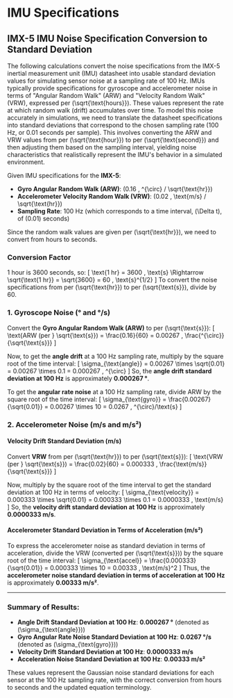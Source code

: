 # IMU Specifications

## IMX-5 IMU Noise Specification Conversion to Standard Deviation

The following calculations convert the noise specifications from the IMX-5 inertial measurement unit (IMU) datasheet into usable standard deviation values for simulating sensor noise at a sampling rate of 100 Hz. IMUs typically provide specifications for gyroscope and accelerometer noise in terms of "Angular Random Walk" (ARW) and "Velocity Random Walk" (VRW), expressed per \(\sqrt{\text{hours}}\). These values represent the rate at which random walk (drift) accumulates over time. To model this noise accurately in simulations, we need to translate the datasheet specifications into standard deviations that correspond to the chosen sampling rate (100 Hz, or 0.01 seconds per sample). This involves converting the ARW and VRW values from per \(\sqrt{\text{hour}}\) to per \(\sqrt{\text{second}}\) and then adjusting them based on the sampling interval, yielding noise characteristics that realistically represent the IMU's behavior in a simulated environment.

Given IMU specifications for the **IMX-5**:

- **Gyro Angular Random Walk (ARW)**: \(0.16 \, ^{\circ} / \sqrt{\text{hr}}\)
- **Accelerometer Velocity Random Walk (VRW)**: \(0.02 \, \text{m/s} / \sqrt{\text{hr}}\)
- **Sampling Rate**: 100 Hz (which corresponds to a time interval, \(\Delta t\), of \(0.01\) seconds)

Since the random walk values are given per \(\sqrt{\text{hr}}\), we need to convert from hours to seconds.

### Conversion Factor

1 hour is 3600 seconds, so:
\[
\text{1 hr} = 3600 \, \text{s} \Rightarrow \sqrt{\text{1 hr}} = \sqrt{3600} = 60 \, \text{s}^{1/2}
\]
To convert the noise specifications from per \(\sqrt{\text{hr}}\) to per \(\sqrt{\text{s}}\), divide by 60.

### 1. Gyroscope Noise (° and °/s)

Convert the **Gyro Angular Random Walk (ARW)** to per \(\sqrt{\text{s}}\):
\[
\text{ARW (per } \sqrt{\text{s}}) = \frac{0.16}{60} = 0.00267 \, \frac{^{\circ}}{\sqrt{\text{s}}}
\]

Now, to get the **angle drift** at a 100 Hz sampling rate, multiply by the square root of the time interval:
\[
\sigma_{\text{angle}} = 0.00267 \times \sqrt{0.01} = 0.00267 \times 0.1 = 0.000267 \, ^{\circ}
\]
So, the **angle drift standard deviation at 100 Hz** is approximately **0.000267 °**.

To get the **angular rate noise** at a 100 Hz sampling rate, divide ARW by the square root of the time interval:
\[
\sigma_{\text{gyro}} = \frac{0.00267}{\sqrt{0.01}} = 0.00267 \times 10 = 0.0267 \, ^{\circ}/\text{s}
\]

### 2. Accelerometer Noise (m/s and m/s²)

#### Velocity Drift Standard Deviation (m/s)

Convert **VRW** from per \(\sqrt{\text{hr}}\) to per \(\sqrt{\text{s}}\):
\[
\text{VRW (per } \sqrt{\text{s}}) = \frac{0.02}{60} = 0.000333 \, \frac{\text{m/s}}{\sqrt{\text{s}}}
\]

Now, multiply by the square root of the time interval to get the standard deviation at 100 Hz in terms of velocity:
\[
\sigma_{\text{velocity}} = 0.000333 \times \sqrt{0.01} = 0.000333 \times 0.1 = 0.0000333 \, \text{m/s}
\]
So, the **velocity drift standard deviation at 100 Hz** is approximately **0.0000333 m/s**.

#### Accelerometer Standard Deviation in Terms of Acceleration (m/s²)

To express the accelerometer noise as standard deviation in terms of acceleration, divide the VRW (converted per \(\sqrt{\text{s}}\)) by the square root of the time interval:
\[
\sigma_{\text{accel}} = \frac{0.000333}{\sqrt{0.01}} = 0.000333 \times 10 = 0.00333 \, \text{m/s}^2
\]
Thus, the **accelerometer noise standard deviation in terms of acceleration at 100 Hz** is approximately **0.00333 m/s²**.

---

### Summary of Results:
- **Angle Drift Standard Deviation at 100 Hz**: **0.000267 °** (denoted as \(\sigma_{\text{angle}}\))
- **Gyro Angular Rate Noise Standard Deviation at 100 Hz**: **0.0267 °/s** (denoted as \(\sigma_{\text{gyro}}\))
- **Velocity Drift Standard Deviation at 100 Hz**: **0.0000333 m/s**
- **Acceleration Noise Standard Deviation at 100 Hz**: **0.00333 m/s²**

These values represent the Gaussian noise standard deviations for each sensor at the 100 Hz sampling rate, with the correct conversion from hours to seconds and the updated equation terminology.
